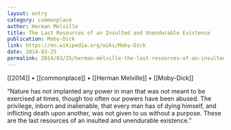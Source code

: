 ```yaml
---
layout: entry
category: commonplace
author: Herman Melville
title: The Last Resources of an Insulted and Unendurable Existence
publication: Moby-Dick
link: https://en.wikipedia.org/wiki/Moby-Dick
date: 2014-03-25
permalink: 2014/03/25/herman-melville-the-last-resources-of-an-insulted-and-unendurable-existence
---
```


[[2014]] • [[commonplace]] • [[Herman Melville]] • [[Moby-Dick]]

“Nature has not implanted any power in man that was not meant to be exercised at times, though too often our powers have been abused. The privilege, inborn and inalienable, that every man has of dying himself, and inflicting death upon another, was not given to us without a purpose. These are the last resources of an insulted and unendurable existence.”
